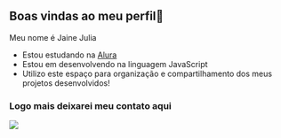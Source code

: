## Boas vindas ao meu perfil💙

Meu nome é Jaine Julia

- Estou estudando na [Alura](https://www.alura.com.br)
- Estou em desenvolvendo na linguagem JavaScript
- Utilizo este espaço para organização e compartilhamento dos meus projetos desenvolvidos!
### Logo mais deixarei meu contato aqui

![](https://tenor.com/pt-BR/view/goma-happy-love-gif-6631158398493543278)
